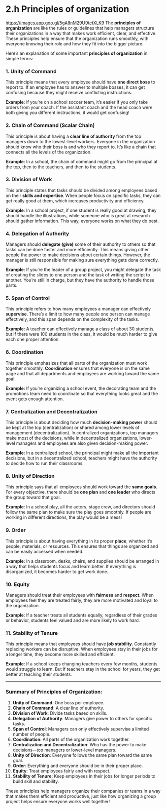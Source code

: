 # 2.h Principles of organization
https://images.app.goo.gl/5gA8nM29U9tctXLK9
The **principles of organization** are like the rules or guidelines that help managers structure their organizations in a way that makes work efficient, clear, and effective. These principles help ensure that the organization runs smoothly, with everyone knowing their role and how they fit into the bigger picture.

Here’s an explanation of some important **principles of organization** in simple terms:

### 1. **Unity of Command**
This principle means that every employee should have **one direct boss** to report to. If an employee has to answer to multiple bosses, it can get confusing because they might receive conflicting instructions.

**Example**: If you’re on a school soccer team, it’s easier if you only take orders from your coach. If the assistant coach and the head coach were both giving you different instructions, it would get confusing!

### 2. **Chain of Command (Scalar Chain)**
This principle is about having a **clear line of authority** from the top managers down to the lowest-level workers. Everyone in the organization should know who their boss is and who they report to. It’s like a chain that connects all the levels of the organization.

**Example**: In a school, the chain of command might go from the principal at the top, then to the teachers, and then to the students.

### 3. **Division of Work**
This principle states that tasks should be divided among employees based on their **skills and expertise**. When people focus on specific tasks, they can get really good at them, which increases productivity and efficiency.

**Example**: In a school project, if one student is really good at drawing, they should handle the illustrations, while someone who is great at research should gather information. This way, everyone works on what they do best.

### 4. **Delegation of Authority**
Managers should **delegate (give)** some of their authority to others so that tasks can be done faster and more efficiently. This means giving other people the power to make decisions about certain things. However, the manager is still responsible for making sure everything gets done correctly.

**Example**: If you’re the leader of a group project, you might delegate the task of creating the slides to one person and the task of writing the script to another. You’re still in charge, but they have the authority to handle those parts.

### 5. **Span of Control**
This principle refers to how many employees a manager can effectively **supervise**. There’s a limit to how many people one person can manage effectively, and this span depends on the complexity of the tasks.

**Example**: A teacher can effectively manage a class of about 30 students, but if there were 100 students in the class, it would be much harder to give each one proper attention.

### 6. **Coordination**
This principle emphasizes that all parts of the organization must work together smoothly. **Coordination** ensures that everyone is on the same page and that all departments and employees are working toward the same goal.

**Example**: If you’re organizing a school event, the decorating team and the promotions team need to coordinate so that everything looks great and the event gets enough attention.

### 7. **Centralization and Decentralization**
This principle is about deciding how much **decision-making power** should be kept at the top (centralization) or shared among lower levels of management (decentralization). In centralized organizations, top managers make most of the decisions, while in decentralized organizations, lower-level managers and employees are also given decision-making power.

**Example**: In a centralized school, the principal might make all the important decisions, but in a decentralized school, teachers might have the authority to decide how to run their classrooms.

### 8. **Unity of Direction**
This principle says that all employees should work toward the **same goals**. For every objective, there should be **one plan** and **one leader** who directs the group toward that goal.

**Example**: In a school play, all the actors, stage crew, and directors should follow the same plan to make sure the play goes smoothly. If people are working in different directions, the play would be a mess!

### 9. **Order**
This principle is about having everything in its proper **place**, whether it’s people, materials, or resources. This ensures that things are organized and can be easily accessed when needed.

**Example**: In a classroom, desks, chairs, and supplies should be arranged in a way that helps students focus and learn better. If everything is disorganized, it becomes harder to get work done.

### 10. **Equity**
Managers should treat their employees with **fairness** and **respect**. When employees feel they are treated fairly, they are more motivated and loyal to the organization.

**Example**: If a teacher treats all students equally, regardless of their grades or behavior, students feel valued and are more likely to work hard.

### 11. **Stability of Tenure**
This principle means that employees should have **job stability**. Constantly replacing workers can be disruptive. When employees stay in their jobs for a longer time, they become more skilled and efficient.

**Example**: If a school keeps changing teachers every few months, students would struggle to learn. But if teachers stay in the school for years, they get better at teaching their students.

---

### Summary of Principles of Organization:
1. **Unity of Command**: One boss per employee.
2. **Chain of Command**: A clear line of authority.
3. **Division of Work**: Divide tasks based on skills.
4. **Delegation of Authority**: Managers give power to others for specific tasks.
5. **Span of Control**: Managers can only effectively supervise a limited number of people.
6. **Coordination**: All parts of the organization work together.
7. **Centralization and Decentralization**: Who has the power to make decisions—top managers or lower-level managers.
8. **Unity of Direction**: Everyone follows the same plan toward the same goal.
9. **Order**: Everything and everyone should be in their proper place.
10. **Equity**: Treat employees fairly and with respect.
11. **Stability of Tenure**: Keep employees in their jobs for longer periods to build skill and stability.

These principles help managers organize their companies or teams in a way that makes them efficient and productive, just like how organizing a group project helps ensure everyone works well together!
